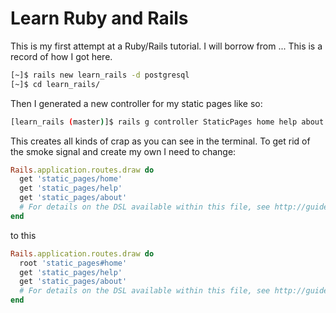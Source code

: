 # Learn Ruby and Rails

This is my first attempt at a Ruby/Rails tutorial. I will borrow from ... This is a record of how I got here.

```Bash
[~]$ rails new learn_rails -d postgresql
[~]$ cd learn_rails/

```

Then I generated a new controller for my static pages like so:

```Bash
[learn_rails (master)]$ rails g controller StaticPages home help about
```

This creates all kinds of crap as you can see in the terminal. To get rid of the smoke signal and create my own I need to change:

```Ruby
Rails.application.routes.draw do
  get 'static_pages/home'
  get 'static_pages/help'
  get 'static_pages/about'
  # For details on the DSL available within this file, see http://guides.rubyonrails.org/routing.html
end
```

to this

```Ruby
Rails.application.routes.draw do
  root 'static_pages#home'
  get 'static_pages/help'
  get 'static_pages/about'
  # For details on the DSL available within this file, see http://guides.rubyonrails.org/routing.html
end
```
